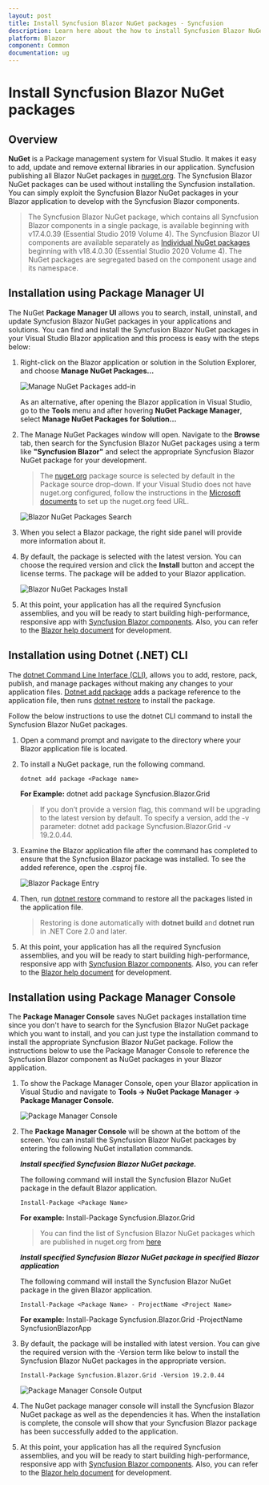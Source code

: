 ```yaml
---
layout: post
title: Install Syncfusion Blazor NuGet packages - Syncfusion
description: Learn here about the how to install Syncfusion Blazor NuGet packages from Package manager and NuGet manager.
platform: Blazor
component: Common
documentation: ug
---
```


# Install Syncfusion Blazor NuGet packages

## Overview

**NuGet** is a Package management system for Visual Studio. It makes it easy to add, update and remove external libraries in our application. Syncfusion publishing all Blazor NuGet packages in [nuget.org](https://www.nuget.org/packages?q=Tag%3A%22Blazor%22+Syncfusion). The Syncfusion Blazor NuGet packages can be used without installing the Syncfusion installation. You can simply exploit the Syncfusion Blazor NuGet packages in your Blazor application to develop with the Syncfusion Blazor components.

> The Syncfusion Blazor NuGet package, which contains all Syncfusion Blazor components in a single package, is available beginning with v17.4.0.39 (Essential Studio 2019 Volume 4).
> The Syncfusion Blazor UI components are available separately as [Individual NuGet packages](https://blazor.syncfusion.com/documentation/nuget-packages/) beginning with v18.4.0.30 (Essential Studio 2020 Volume 4). The NuGet packages are segregated based on the component usage and its namespace.

## Installation using Package Manager UI

The NuGet **Package Manager UI** allows you to search, install, uninstall, and update Syncfusion Blazor NuGet packages in your applications and solutions. You can find and install the Syncfusion Blazor NuGet packages in your Visual Studio Blazor application and this process is easy with the steps below:

1. Right-click on the Blazor application or solution in the Solution Explorer, and choose **Manage NuGet Packages...**

    ![Manage NuGet Packages add-in](images/ManageNuGet.png)

    As an alternative, after opening the Blazor application in Visual Studio, go to the **Tools** menu and after hovering **NuGet Package Manager**, select **Manage NuGet Packages for Solution...**

2. The Manage NuGet Packages window will open. Navigate to the **Browse** tab, then search for the Syncfusion Blazor NuGet packages using a term like **"Syncfusion Blazor"** and select the appropriate Syncfusion Blazor NuGet package for your development.

    > The [nuget.org](https://api.nuget.org/v3/index.json) package source is selected by default in the Package source drop-down. If your Visual Studio does not have nuget.org configured, follow the instructions in the [Microsoft documents](https://docs.microsoft.com/en-us/nuget/tools/package-manager-ui#package-sources) to set up the nuget.org feed URL.

    ![Blazor NuGet Packages Search](images/NuGetsearch.png)

3. When you select a Blazor package, the right side panel will provide more information about it.

4. By default, the package is selected with the latest version. You can choose the required version and click the **Install** button and accept the license terms. The package will be added to your Blazor application.

    ![Blazor NuGet Packages Install](images/InstallNuGet.png)

5. At this point, your application has all the required Syncfusion assemblies, and you will be ready to start building high-performance, responsive app with [Syncfusion Blazor components](https://www.syncfusion.com/blazor-components). Also, you can refer to the [Blazor help document](https://blazor.syncfusion.com/documentation/introduction/) for development.

## Installation using Dotnet (.NET) CLI

The [dotnet Command Line Interface (CLI)](https://docs.microsoft.com/en-us/nuget/consume-packages/install-use-packages-dotnet-cli), allows you to add, restore, pack, publish, and manage packages without making any changes to your application files. [Dotnet add package](https://docs.microsoft.com/en-us/dotnet/core/tools/dotnet-add-package?tabs=netcore2x) adds a package reference to the application file, then runs [dotnet restore](https://docs.microsoft.com/en-us/dotnet/core/tools/dotnet-restore?tabs=netcore2x) to install the package.

Follow the below instructions to use the dotnet CLI command to install the Syncfusion Blazor NuGet packages.

1. Open a command prompt and navigate to the directory where your Blazor application file is located.
2. To install a NuGet package, run the following command.

    ```dotnet add package <Package name>```

    **For Example:**
    dotnet add package Syncfusion.Blazor.Grid

    > If you don’t provide a version flag, this command will be upgrading to the latest version by default. To specify a version, add the -v parameter: dotnet add package Syncfusion.Blazor.Grid -v 19.2.0.44.

3. Examine the Blazor application file after the command has completed to ensure that the Syncfusion Blazor package was installed. To see the added reference, open the .csproj file.

    ![Blazor Package Entry ](images/packageentry.png)

4. Then, run  [dotnet restore](https://docs.microsoft.com/en-us/dotnet/core/tools/dotnet-restore?tabs=netcore2x) command to restore all the packages listed in the application file.

    > Restoring is done automatically with **dotnet build** and **dotnet run** in .NET Core 2.0 and later.

5. At this point, your application has all the required Syncfusion assemblies, and you will be ready to start building high-performance, responsive app with [Syncfusion Blazor components](https://www.syncfusion.com/blazor-components). Also, you can refer to the [Blazor help document](https://blazor.syncfusion.com/documentation/introduction/) for development.

## Installation using Package Manager Console

The **Package Manager Console** saves NuGet packages installation time since you don't have to search for the Syncfusion Blazor NuGet package which you want to install, and you can just type the installation command to install the appropriate Syncfusion Blazor NuGet package. Follow the instructions below to use the Package Manager Console to reference the Syncfusion Blazor component as NuGet packages in your Blazor application.

1. To show the Package Manager Console, open your Blazor application in Visual Studio and navigate to **Tools -> NuGet Package Manager -> Package Manager Console**.

    ![Package Manager Console ](images/console.png)

2. The **Package Manager Console** will be shown at the bottom of the screen. You can install the Syncfusion Blazor NuGet packages by entering the following NuGet installation commands.

    ***Install specified Syncfusion Blazor NuGet package.***

    The following command will install the Syncfusion Blazor NuGet package in the default Blazor application.

    ```Install-Package <Package Name>```

    **For example:** Install-Package Syncfusion.Blazor.Grid

    > You can find the list of Syncfusion Blazor NuGet packages which are published in nuget.org from [here](https://www.nuget.org/packages?q=Tags%3A%22Blazor%22+syncfusion)

    ***Install specified Syncfusion Blazor NuGet package in specified Blazor application***

    The following command will install the Syncfusion Blazor NuGet package in the given Blazor application.

    ```Install-Package <Package Name> - ProjectName <Project Name>```

    **For example:** Install-Package Syncfusion.Blazor.Grid -ProjectName SyncfusionBlazorApp

3. By default, the package will be installed with latest version. You can give the required version with the -Version term like below to install the Syncfusion Blazor NuGet packages in the appropriate version.

    ```Install-Package Syncfusion.Blazor.Grid -Version 19.2.0.44```

    ![Package Manager Console Output ](images/ConsoleInstallationOutput.png)

4. The NuGet package manager console will install the Syncfusion Blazor NuGet package as well as the dependencies it has. When the installation is complete, the console will show that your Syncfusion Blazor package has been successfully added to the application.

5. At this point, your application has all the required Syncfusion assemblies, and you will be ready to start building high-performance, responsive app with [Syncfusion Blazor components](https://www.syncfusion.com/blazor-components). Also, you can refer to the [Blazor help document](https://blazor.syncfusion.com/documentation/introduction/) for development.